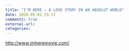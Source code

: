 ```yaml
---
title: "I'M HERE – A LOVE STORY IN AN ABSOLUT WORLD"
date: 2010-05-01 15:17
comments: true
external-url:
categories:
---
```

<http://www.imheremovie.com/>

